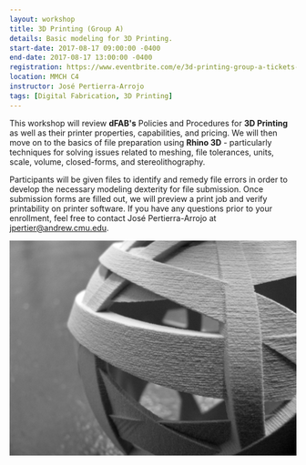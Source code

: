 ```yaml
---
layout: workshop
title: 3D Printing (Group A)
details: Basic modeling for 3D Printing.
start-date: 2017-08-17 09:00:00 -0400
end-date: 2017-08-17 13:00:00 -0400
registration: https://www.eventbrite.com/e/3d-printing-group-a-tickets-36914451117
location: MMCH C4
instructor: José Pertierra-Arrojo
tags: [Digital Fabrication, 3D Printing]
---
```


This workshop will review **dFAB's** Policies and Procedures for **3D Printing** as well as their printer properties, capabilities, and pricing. We will then move on to the basics of file preparation using **Rhino 3D** - particularly techniques for solving issues related to meshing, file tolerances, units, scale, volume, closed-forms, and stereolithography. 

Participants will be given files to identify and remedy file errors in order to develop the necessary modeling dexterity for file submission. Once submission forms are filled out, we will preview a print job and verify printability on printer software. If you have any questions prior to your enrollment, feel free to contact José Pertierra-Arrojo at [jpertier@andrew.cmu.edu](mailto:jpertier@andrew.cmu.edu).

![3D Printing](/img/workshops/3dprint.jpg)
